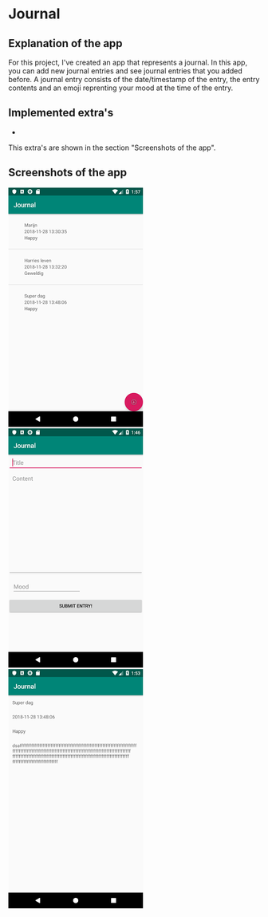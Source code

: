 # Journal

## Explanation of the app
For this project, I've created an app that represents a journal. In this app, you can add new journal entries and see journal entries that you added before. A journal entry consists of the date/timestamp of the entry, the entry contents and an emoji reprenting your mood at the time of the entry.

## Implemented extra's
- 

This extra's are shown in the section "Screenshots of the app".
## Screenshots of the app
![](https://github.com/Huikie/Journal/blob/master/doc/first_screen_journal.png)
![](https://github.com/Huikie/Journal/blob/master/doc/second_screen_journal.png)
![](https://github.com/Huikie/Journal/blob/master/doc/third_screen_journal.png)
